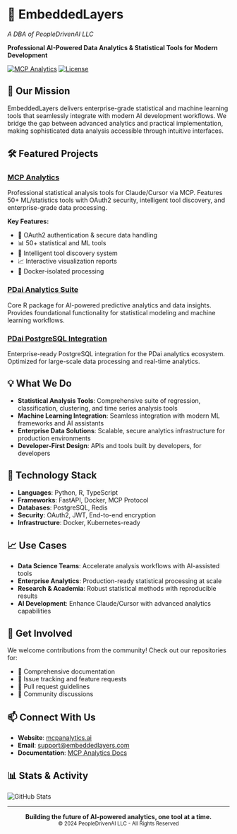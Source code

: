 # 🚀 EmbeddedLayers
*A DBA of PeopleDrivenAI LLC*

**Professional AI-Powered Data Analytics & Statistical Tools for Modern Development**

[![MCP Analytics](https://img.shields.io/badge/MCP-Analytics-blue)](https://mcpanalytics.ai)
[![License](https://img.shields.io/badge/license-MIT-green)](LICENSE)

## 🎯 Our Mission

EmbeddedLayers delivers enterprise-grade statistical and machine learning tools that seamlessly integrate with modern AI development workflows. We bridge the gap between advanced analytics and practical implementation, making sophisticated data analysis accessible through intuitive interfaces.

## 🛠️ Featured Projects

### [MCP Analytics](https://github.com/embeddedlayers/mcp-analytics)
Professional statistical analysis tools for Claude/Cursor via MCP. Features 50+ ML/statistics tools with OAuth2 security, intelligent tool discovery, and enterprise-grade data processing.

**Key Features:**
- 🔐 OAuth2 authentication & secure data handling
- 📊 50+ statistical and ML tools
- 🎯 Intelligent tool discovery system
- 📈 Interactive visualization reports
- 🚀 Docker-isolated processing

### [PDai Analytics Suite](https://github.com/embeddedlayers/package-PDai)
Core R package for AI-powered predictive analytics and data insights. Provides foundational functionality for statistical modeling and machine learning workflows.

### [PDai PostgreSQL Integration](https://github.com/embeddedlayers/package-PDaiPostgres)
Enterprise-ready PostgreSQL integration for the PDai analytics ecosystem. Optimized for large-scale data processing and real-time analytics.

## 💡 What We Do

- **Statistical Analysis Tools**: Comprehensive suite of regression, classification, clustering, and time series analysis tools
- **Machine Learning Integration**: Seamless integration with modern ML frameworks and AI assistants
- **Enterprise Data Solutions**: Scalable, secure analytics infrastructure for production environments
- **Developer-First Design**: APIs and tools built by developers, for developers

## 🔧 Technology Stack

- **Languages**: Python, R, TypeScript
- **Frameworks**: FastAPI, Docker, MCP Protocol
- **Databases**: PostgreSQL, Redis
- **Security**: OAuth2, JWT, End-to-end encryption
- **Infrastructure**: Docker, Kubernetes-ready

## 📈 Use Cases

- **Data Science Teams**: Accelerate analysis workflows with AI-assisted tools
- **Enterprise Analytics**: Production-ready statistical processing at scale
- **Research & Academia**: Robust statistical methods with reproducible results
- **AI Development**: Enhance Claude/Cursor with advanced analytics capabilities

## 🤝 Get Involved

We welcome contributions from the community! Check out our repositories for:
- 📖 Comprehensive documentation
- 🐛 Issue tracking and feature requests
- 🔄 Pull request guidelines
- 💬 Community discussions

## 📫 Connect With Us

- **Website**: [mcpanalytics.ai](https://mcpanalytics.ai)
- **Email**: support@embeddedlayers.com
- **Documentation**: [MCP Analytics Docs](https://github.com/embeddedlayers/mcp-analytics#readme)

## 📊 Stats & Activity

![GitHub Stats](https://github-readme-stats.vercel.app/api?username=embeddedlayers&show_icons=true&theme=dark&count_private=true)

---

<div align="center">
  <strong>Building the future of AI-powered analytics, one tool at a time.</strong>
  <br>
  <sub>© 2024 PeopleDrivenAI LLC - All Rights Reserved</sub>
</div>